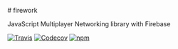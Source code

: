# firework

JavaScript Multiplayer Networking library with Firebase

[![Travis](https://img.shields.io/travis/piusnyakoojo/firework.svg)](https://travis-ci.org/PiusNyakoojo/firework)
[![Codecov](https://img.shields.io/codecov/c/github/piusnyakoojo/firework.svg)](https://codecov.io/gh/PiusNyakoojo/firework)
[![npm](https://img.shields.io/npm/v/firework.svg)](https://npmjs.com/package/firework)
